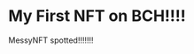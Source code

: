 # My First NFT on BCH!!!!
MessyNFT spotted!!!!!!!
                                                                                                                                           